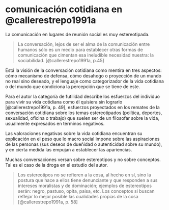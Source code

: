 # comunicación cotidiana en @callerestrepo1991a
La comunicación en lugares de reunión social es muy estereotipada.

> La conversación, lejos de ser el alma de la comunicación entre humanos sólo es un medio para establecer otras formas de comunicación que cimentan esa ineludible necesidad nuestra: la sociabilidad. [@callerestrepo1991a, p.45]

Está la visión de la conversación cotidiana como mentira en tres aspectos: cómo mecanismo de defensa, cómo desahogo o proyección de un mundo no real sino deseado, y el lenguaje como categorizador de la vida cotidiana o del mundo que condiciona la percepción que se tiene de este.

Para el autor la categoría de futilidad describe los esfuerzos del individuo para vivir su vida cotidiana como él quisiera sin lograrlo [@callerestrepo1991a, p. 49], esfuerzos proyectados en los remates de la conversación cotidiana sobre los temas estereotipados (política, deportes, sexualidad, oficina o trabajo) que suelen ser de un filosofar sobre la vida, usualmente expresados en términos negativos.

Las valoraciones negativas sobre la vida cotidiana encuentran su explicación en el peso que lo macro social impone sobre las aspiraciones de las personas (sus deseos de dueñidad o autenticidad sobre su mundo), y en cierta medida las empujan a establecer las apariencias.

Muchas conversaciones versan sobre estereotipos y no sobre conceptos. Tal es el caso de la droga en el estudio del autor.

>Los estereotipos no se refieren a la cosa, al hecho en sí, sino la postura que hace a ellos tiene denunciante y que responden a sus intereses moralistas y de dominación; ejemplos de estereotipos serán: negro, pastuso, opita, paisa, etc. Los conceptos si buscan reflejar lo mejor posible las cualidades propias de la cosa [@callerestrepo1991a, p. 58]

